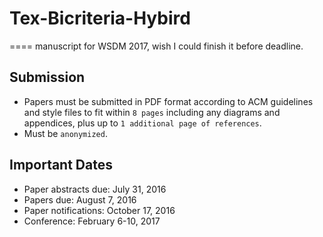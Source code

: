 # Tex-Bicriteria-Hybird
====
manuscript for WSDM 2017, wish I could finish it before deadline.

Submission
----
* Papers must be submitted in PDF format according to ACM guidelines and style files to fit within `8 pages` including any diagrams and appendices, plus up to `1 additional page of references`.
* Must be `anonymized`.

Important Dates
-----------
* Paper abstracts due: July 31, 2016
* Papers due: August 7, 2016
* Paper notifications: October 17, 2016
* Conference: February 6-10, 2017